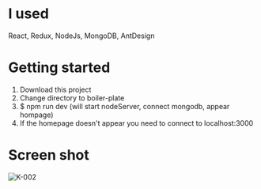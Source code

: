 # I used
React, Redux, NodeJs, MongoDB, AntDesign

# Getting started
  1. Download this project  
  2. Change directory to boiler-plate  
  3. $ npm run dev (will start nodeServer, connect mongodb, appear hompage)
  4. If the homepage doesn't appear you need to connect to localhost:3000  

# Screen shot
![K-002](https://user-images.githubusercontent.com/40563068/88487658-161fa880-cfc2-11ea-9ee8-d6b17b7861ff.png)
